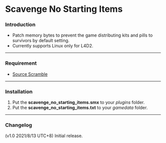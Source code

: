 # Scavenge No Starting Items

### Introduction
- Patch memory bytes to prevent the game distributing kits and pills to survivors by default setting.
- Currently supports Linux only for L4D2.

<hr>

### Requirement
- [Source Scramble](https://forums.alliedmods.net/showthread.php?t=317175)

<hr>

### Installation
1. Put the **scavenge_no_starting_items.smx** to your _plugins_ folder.
2. Put the **scavenge_no_starting_items.txt** to your _gamedata_ folder.

<hr>

### Changelog
(v1.0 2021/8/13 UTC+8) Initial release.
